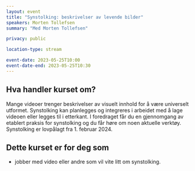 ```yaml
---
layout: event
title: "Synstolking: beskrivelser av levende bilder"
speakers: Morten Tollefsen
summary: "Med Morten Tollefsen"

privacy: public

location-type: stream

event-date: 2023-05-25T10:00
event-date-end: 2023-05-25T10:30
---
```

## Hva handler kurset om?
Mange videoer trenger beskrivelser av visuelt innhold for å være universelt utformet. Synstolking kan planlegges og integreres i arbeidet med å lage videoen eller legges til i etterkant. I foredraget får du en gjennomgang av etablert praksis for synstolking og du får høre om noen aktuelle verktøy. Synstolking er lovpålagt fra 1. februar 2024.

## Dette kurset er for deg som
- jobber med video eller andre som vil vite litt om synstolking.



